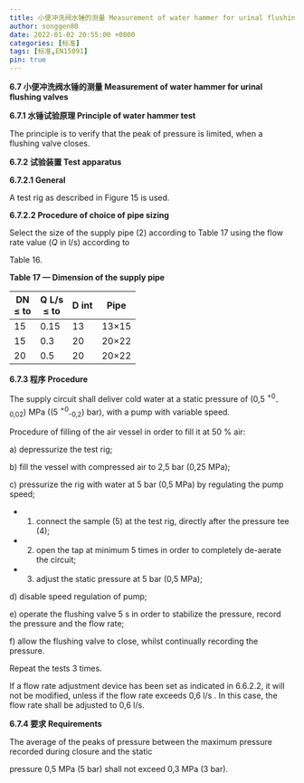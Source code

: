 ```yaml
---
title: 小便冲洗阀水锤的测量 Measurement of water hammer for urinal flushing valves**
author: songgen80
date: 2022-01-02 20:55:00 +0800
categories: [标准]
tags: [标准,EN15091]
pin: true
---
```


**6.7 小便冲洗阀水锤的测量 Measurement of water hammer for urinal flushing valves**

**6.7.1  水锤试验原理 Principle of water hammer test**

The principle is to verify that the peak of pressure is limited, when a flushing valve closes.

**6.7.2 试验装置 Test apparatus**

**6.7.2.1 General**

A test rig as described in Figure 15 is used.

**6.7.2.2 Procedure of choice of pipe sizing**

Select the size of the supply pipe (2) according to Table 17 using the flow rate value (*Q* in l/s) according to 

Table 16.

**Table 17 — Dimension of the supply pipe**

| DN<br>≤ to | Q L/s<br/>≤ to | D int | Pipe  |
| ---------- | -------------- | ----- | ----- |
| 15         | 0.15           | 13    | 13×15 |
| 15         | 0.3            | 20    | 20×22 |
| 20         | 0.5            | 20    | 20×22 |

**6.7.3 程序 Procedure**

The supply circuit shall deliver cold water at a static pressure of (0,5 <sup>+0</sup><sub>-0,02</sub>) MPa ((5 <sup>+0</sup><sub>-0,2</sub>) bar), with a pump with variable speed.

Procedure of filling of the air vessel in order to fill it at 50 % air:

a) depressurize the test rig;

b) fill the vessel with compressed air to 2,5 bar (0,25 MPa);

c) pressurize the rig with water at 5 bar (0,5 MPa) by regulating the pump speed;

- 1) connect the sample (5) at the test rig, directly after the pressure tee (4);
- 2) open the tap at minimum 5 times in order to completely de-aerate the circuit;
- 3) adjust the static pressure at 5 bar (0,5 MPa);

d) disable speed regulation of pump;

e) operate the flushing valve 5 s in order to stabilize the pressure, record the pressure and the flow rate;

f) allow the flushing valve to close, whilst continually recording the pressure.

Repeat the tests 3 times.

If a flow rate adjustment device has been set as indicated in 6.6.2.2, it will not be modified, unless if the flow rate exceeds 0,6 l/s . In this case, the flow rate shall be adjusted to 0,6 l/s.

**6.7.4 要求 Requirements**

The average of the peaks of pressure between the maximum pressure recorded during closure and the static 

pressure 0,5 MPa (5 bar) shall not exceed 0,3 MPa (3 bar).